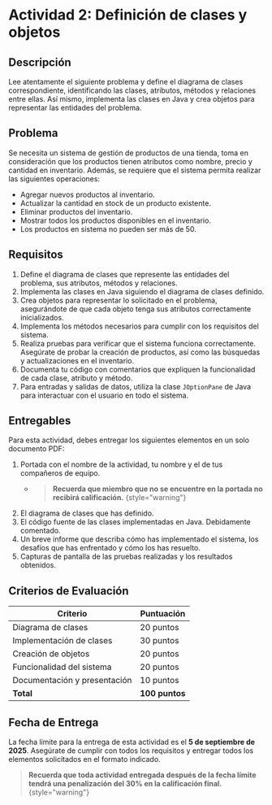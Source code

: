 # Actividad 2: Definición de clases y objetos

## Descripción

Lee atentamente el siguiente problema y define el diagrama de clases correspondiente, identificando las clases,
atributos, métodos y relaciones entre ellas. Así mismo, implementa las clases en Java y crea objetos para representar
las entidades del problema.

## Problema

Se necesita un sistema de gestión de productos de una tienda, toma en consideración que los productos tienen atributos
como nombre, precio y cantidad en inventario. Además, se requiere que el sistema permita realizar las siguientes
operaciones:

* Agregar nuevos productos al inventario.
* Actualizar la cantidad en stock de un producto existente.
* Eliminar productos del inventario.
* Mostrar todos los productos disponibles en el inventario.
* Los productos en sistema no pueden ser más de 50.

## Requisitos

1. Define el diagrama de clases que represente las entidades del problema, sus atributos, métodos y relaciones.
2. Implementa las clases en Java siguiendo el diagrama de clases definido.
3. Crea objetos para representar lo solicitado en el problema, asegurándote de que cada objeto tenga sus atributos
   correctamente inicializados.
4. Implementa los métodos necesarios para cumplir con los requisitos del sistema.
5. Realiza pruebas para verificar que el sistema funciona correctamente. Asegúrate de probar la creación de productos,
   así como las búsquedas y actualizaciones en el inventario.
6. Documenta tu código con comentarios que expliquen la funcionalidad de cada clase, atributo y método.
7. Para entradas y salidas de datos, utiliza la clase `JOptionPane` de Java para interactuar con el usuario en todo el
   sistema.

## Entregables

Para esta actividad, debes entregar los siguientes elementos en un solo documento PDF:

1. Portada con el nombre de la actividad, tu nombre y el de tus compañeros de equipo.
    * > **Recuerda que miembro que no se encuentre en la portada no recibirá calificación.** {style="warning"}
2. El diagrama de clases que has definido.
3. El código fuente de las clases implementadas en Java. Debidamente comentado.
4. Un breve informe que describa cómo has implementado el sistema, los desafíos que has enfrentado y cómo los has
   resuelto.
5. Capturas de pantalla de las pruebas realizadas y los resultados obtenidos.

## Criterios de Evaluación

| Criterio                     | Puntuación     |
|------------------------------|----------------|
| Diagrama de clases           | 20 puntos      |
| Implementación de clases     | 30 puntos      |
| Creación de objetos          | 20 puntos      |
| Funcionalidad del sistema    | 20 puntos      |
| Documentación y presentación | 10 puntos      |
| **Total**                    | **100 puntos** |

## Fecha de Entrega

La fecha límite para la entrega de esta actividad es el **5 de septiembre de 2025**. Asegúrate de cumplir con todos los
requisitos y entregar todos los elementos solicitados en el formato indicado.

> **Recuerda que toda actividad entregada después de la fecha límite tendrá una penalización del 30% en la calificación
final.** {style="warning"}